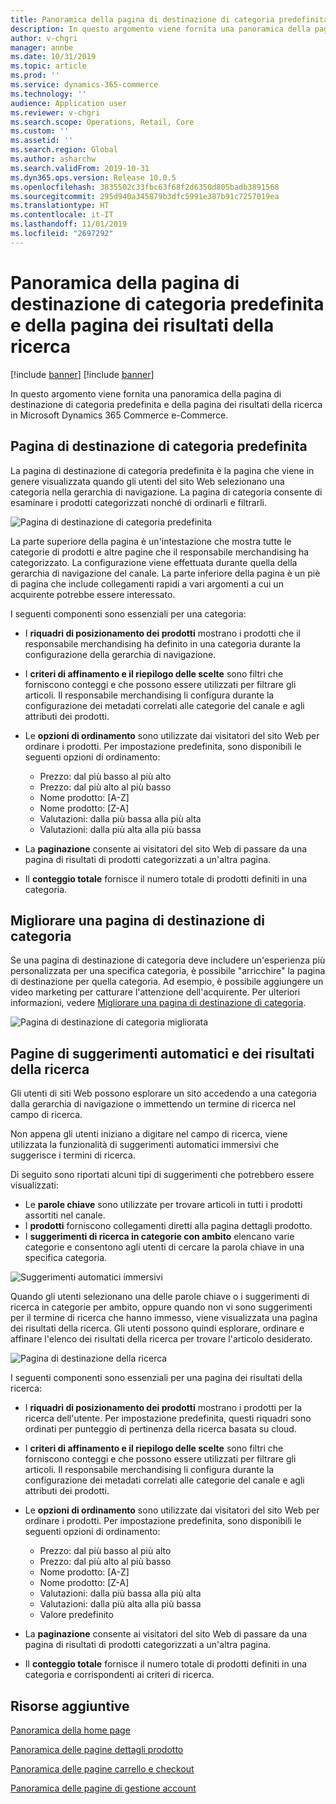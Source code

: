 ```yaml
---
title: Panoramica della pagina di destinazione di categoria predefinita e della pagina dei risultati della ricerca
description: In questo argomento viene fornita una panoramica della pagina di destinazione di categoria predefinita e della pagina dei risultati della ricerca in Dynamics 365 Commerce.
author: v-chgri
manager: annbe
ms.date: 10/31/2019
ms.topic: article
ms.prod: ''
ms.service: dynamics-365-commerce
ms.technology: ''
audience: Application user
ms.reviewer: v-chgri
ms.search.scope: Operations, Retail, Core
ms.custom: ''
ms.assetid: ''
ms.search.region: Global
ms.author: asharchw
ms.search.validFrom: 2019-10-31
ms.dyn365.ops.version: Release 10.0.5
ms.openlocfilehash: 3835502c33fbc63f68f2d6350d805badb3891568
ms.sourcegitcommit: 295d940a345879b3dfc5991e387b91c7257019ea
ms.translationtype: HT
ms.contentlocale: it-IT
ms.lasthandoff: 11/01/2019
ms.locfileid: "2697292"
---
```

# <a name="overview-of-default-category-landing-page-and-search-results-page"></a>Panoramica della pagina di destinazione di categoria predefinita e della pagina dei risultati della ricerca

[!include [banner](includes/preview-banner.md)]
[!include [banner](includes/banner.md)]

In questo argomento viene fornita una panoramica della pagina di destinazione di categoria predefinita e della pagina dei risultati della ricerca in Microsoft Dynamics 365 Commerce e-Commerce.

## <a name="default-category-landing-page"></a>Pagina di destinazione di categoria predefinita

La pagina di destinazione di categoria predefinita è la pagina che viene in genere visualizzata quando gli utenti del sito Web selezionano una categoria nella gerarchia di navigazione. La pagina di categoria consente di esaminare i prodotti categorizzati nonché di ordinarli e filtrarli.

![Pagina di destinazione di categoria predefinita](./media/SimpleCategoryLandingDressCategory.png)

La parte superiore della pagina è un'intestazione che mostra tutte le categorie di prodotti e altre pagine che il responsabile merchandising ha categorizzato. La configurazione viene effettuata durante quella della gerarchia di navigazione del canale. La parte inferiore della pagina è un piè di pagina che include collegamenti rapidi a vari argomenti a cui un acquirente potrebbe essere interessato.

I seguenti componenti sono essenziali per una categoria:

- I **riquadri di posizionamento dei prodotti** mostrano i prodotti che il responsabile merchandising ha definito in una categoria durante la configurazione della gerarchia di navigazione.
- I **criteri di affinamento e il riepilogo delle scelte** sono filtri che forniscono conteggi e che possono essere utilizzati per filtrare gli articoli. Il responsabile merchandising li configura durante la configurazione dei metadati correlati alle categorie del canale e agli attributi dei prodotti.
- Le **opzioni di ordinamento** sono utilizzate dai visitatori del sito Web per ordinare i prodotti. Per impostazione predefinita, sono disponibili le seguenti opzioni di ordinamento:

    - Prezzo: dal più basso al più alto
    - Prezzo: dal più alto al più basso
    - Nome prodotto: \[A-Z\]
    - Nome prodotto: \[Z-A\]
    - Valutazioni: dalla più bassa alla più alta
    - Valutazioni: dalla più alta alla più bassa

- La **paginazione** consente ai visitatori del sito Web di passare da una pagina di risultati di prodotti categorizzati a un'altra pagina.
- Il **conteggio totale** fornisce il numero totale di prodotti definiti in una categoria.

## <a name="enrich-a-category-landing-page"></a>Migliorare una pagina di destinazione di categoria

Se una pagina di destinazione di categoria deve includere un'esperienza più personalizzata per una specifica categoria, è possibile "arricchire" la pagina di destinazione per quella categoria. Ad esempio, è possibile aggiungere un video marketing per catturare l'attenzione dell'acquirente. Per ulteriori informazioni, vedere [Migliorare una pagina di destinazione di categoria](enrich-category-page.md).

![Pagina di destinazione di categoria migliorata](./media/CategoryLandingPages.png)

## <a name="auto-suggest-and-search-results-pages"></a>Pagine di suggerimenti automatici e dei risultati della ricerca

Gli utenti di siti Web possono esplorare un sito accedendo a una categoria dalla gerarchia di navigazione o immettendo un termine di ricerca nel campo di ricerca.

Non appena gli utenti iniziano a digitare nel campo di ricerca, viene utilizzata la funzionalità di suggerimenti automatici immersivi che suggerisce i termini di ricerca.

Di seguito sono riportati alcuni tipi di suggerimenti che potrebbero essere visualizzati:

- Le **parole chiave** sono utilizzate per trovare articoli in tutti i prodotti assortiti nel canale.
- I **prodotti** forniscono collegamenti diretti alla pagina dettagli prodotto.
- I **suggerimenti di ricerca in categorie con ambito** elencano varie categorie e consentono agli utenti di cercare la parola chiave in una specifica categoria.

![Suggerimenti automatici immersivi](./media/ImmersiveAutoSuggestUX.png)

Quando gli utenti selezionano una delle parole chiave o i suggerimenti di ricerca in categorie per ambito, oppure quando non vi sono suggerimenti per il termine di ricerca che hanno immesso, viene visualizzata una pagina dei risultati della ricerca. Gli utenti possono quindi esplorare, ordinare e affinare l'elenco dei risultati della ricerca per trovare l'articolo desiderato.

![Pagina di destinazione della ricerca](./media/SearchLanding.png)

I seguenti componenti sono essenziali per una pagina dei risultati della ricerca:

- I **riquadri di posizionamento dei prodotti** mostrano i prodotti per la ricerca dell'utente. Per impostazione predefinita, questi riquadri sono ordinati per punteggio di pertinenza della ricerca basata su cloud.
- I **criteri di affinamento e il riepilogo delle scelte** sono filtri che forniscono conteggi e che possono essere utilizzati per filtrare gli articoli. Il responsabile merchandising li configura durante la configurazione dei metadati correlati alle categorie del canale e agli attributi dei prodotti.
- Le **opzioni di ordinamento** sono utilizzate dai visitatori del sito Web per ordinare i prodotti. Per impostazione predefinita, sono disponibili le seguenti opzioni di ordinamento:

    - Prezzo: dal più basso al più alto
    - Prezzo: dal più alto al più basso
    - Nome prodotto: \[A-Z\]
    - Nome prodotto: \[Z-A\]
    - Valutazioni: dalla più bassa alla più alta
    - Valutazioni: dalla più alta alla più bassa
    - Valore predefinito

- La **paginazione** consente ai visitatori del sito Web di passare da una pagina di risultati di prodotti categorizzati a un'altra pagina.
- Il **conteggio totale** fornisce il numero totale di prodotti definiti in una categoria e corrispondenti ai criteri di ricerca.

## <a name="additional-resources"></a>Risorse aggiuntive

[Panoramica della home page](quick-tour-home-page.md)

[Panoramica delle pagine dettagli prodotto](quick-tour-pdp.md)

[Panoramica delle pagine carrello e checkout](quick-tour-cart-checkout.md)

[Panoramica delle pagine di gestione account](quick-tour-account-management.md)

